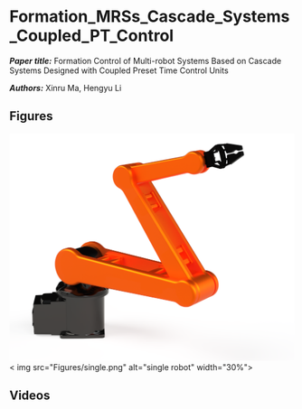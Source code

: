 # Formation_MRSs_Cascade_Systems_Coupled_PT_Control
***Paper title:*** Formation Control of Multi-robot Systems Based on Cascade Systems Designed with Coupled Preset Time Control Units

***Authors:*** Xinru Ma, Hengyu Li

## Figures

![single robot](Figures/single.png)
< img src="Figures/single.png" alt="single robot" width="30%">

## Videos 

